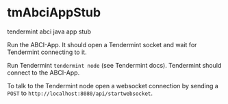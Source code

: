 # tmAbciAppStub
tendermint abci java app stub

Run the ABCI-App. It should open a Tendermint socket and wait for Tendermint connecting to it.

Run Tendermint `tendermint node` (see Tendermint docs). Tendermint should connect to the ABCI-App.

To talk to the Tendermint node open a websocket connection by sending a `POST` to `http://localhost:8080/api/startwebsocket`.